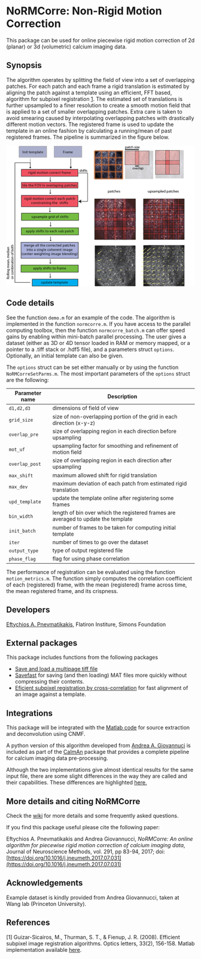 # NoRMCorre: Non-Rigid Motion Correction 
This package can be used for online piecewise rigid motion correction of 2d (planar) or 3d (volumetric) calcium imaging data. 

## Synopsis

The algorithm operates by splitting the field of view into a set of overlapping patches. For each patch and each frame a rigid translation is estimated by aligning the patch against a template using an efficient, FFT based, algorithm for subpixel registration [1](#ref). The estimated set of translations is further upsampled to a finer resolution to create a smooth motion field that is applied to a set of smaller overlapping patches. Extra care is taken to avoid smearing caused by interpolating overlapping patches with drastically different motion vectors. The registered frame is used to update the template in an online fashion by calculating a running/mean of past registered frames. The pipeline is summarized in the figure below.

![Alt text](pipeline.png?raw=true "piecewise rigid motion correction pipeline")

## Code details

See the function ```demo.m``` for an example of the code. The algorithm is implemented in the function ```normcorre.m```. If you have access to the parallel computing toolbox, then the function ```normcorre_batch.m``` can offer speed gains by enabling within mini-batch parallel processing. The user gives a dataset (either as 3D or 4D tensor loaded in RAM or memory mapped, or a pointer to a .tiff stack or .hdf5 file), and a parameters struct ```options```. Optionally, an initial template can also be given.

The ```options``` struct can be set either manually or by using the function ```NoRMCorreSetParms.m```. The most important parameters of the ```options``` struct are the following:

| Parameter name | Description |
|----------------|-------------|
| ```d1,d2,d3``` | dimensions of field of view |
| ```grid_size``` | size of non-overlapping portion of the grid in each direction (x-y-z)|
| ```overlap_pre```| size of overlapping region in each direction before upsampling  |
| ```mot_uf```    | upsampling factor for smoothing and refinement of motion field |
| ```overlap_post ``` | size of overlapping region in each direction after upsampling |
| ```max_shift``` | maximum allowed shift for rigid translation | 
| ```max_dev``` | maximum deviation of each patch from estimated rigid translation |
| ```upd_template``` | update the template online after registering some frames |
| ```bin_width``` | length of bin over which the registered frames are averaged to update the template |
| ```init_batch``` | number of frames to be taken for computing initial template |
| ```iter``` | number of times to go over the dataset |
| ```output_type``` | type of output registered file |
| ```phase_flag``` | flag for using phase correlation |


The performance of registration can be evaluated using the function ```motion_metrics.m```. The function simply computes the correlation coefficient of each (registered) frame, with the mean (registered) frame across time, the mean registered frame, and its crispness.

## Developers

[Eftychios A. Pnevmatikakis](https://github.com/epnev), Flatiron Institure, Simons Foundation

## External packages

This package includes functions from the following packages
- [Save and load a multipage tiff file](https://www.mathworks.com/matlabcentral/fileexchange/35684-save-and-load-a-multiframe-tiff-image/content/loadtiff.m)
- [Savefast](https://www.mathworks.com/matlabcentral/fileexchange/39721-save-mat-files-more-quickly) for saving (and then loading) MAT files more quickly without compressing their contents. 
- [Eficient subpixel registration by cross-correlation](https://www.mathworks.com/matlabcentral/fileexchange/18401-efficient-subpixel-image-registration-by-cross-correlation) for fast alignment of an image against a template.

## Integrations 

This package will be integrated with the [Matlab code](https://www.github.com/epnev/ca_source_extraction) for source extraction and deconvolution using CNMF.

A python version of this algorithm developed from [Andrea A. Giovannuci](https://github.com/agiovann) is included as part of the [CaImAn](https://github.com/simonsfoundation/CaImAn) package that provides a complete pipeline for calcium imaging data pre-processing.

Although the two implementations give almost identical results for the same input file, there are some slight differences in the way they are called and their capabilities. These differences are highlighted [here.](https://github.com/simonsfoundation/NoRMCorre/wiki/Differences-between-Matlab-and-Python-implementations)

## More details and citing NoRMCorre

Check the [wiki](https://github.com/simonsfoundation/NoRMCorre/wiki) for more details and some frequently asked questions. 

If you find this package useful please cite the following paper:

Eftychios A. Pnevmatikakis and Andrea Giovannucci, *NoRMCorre: An online algorithm for piecewise rigid motion correction of calcium imaging data*, Journal of Neuroscience Methods, vol. 291, pp 83-94, 2017; doi: [https://doi.org/10.1016/j.jneumeth.2017.07.031](https://doi.org/10.1016/j.jneumeth.2017.07.031)

## Acknowledgements

Example dataset is kindly provided from Andrea Giovannucci, taken at Wang lab (Princeton University).

## References 

<a name="ref"></a>[1] Guizar-Sicairos, M., Thurman, S. T., & Fienup, J. R. (2008). Efficient subpixel image registration algorithms. Optics letters, 33(2), 156-158. Matlab implementation available [here](https://www.mathworks.com/matlabcentral/fileexchange/18401-efficient-subpixel-image-registration-by-cross-correlation).

